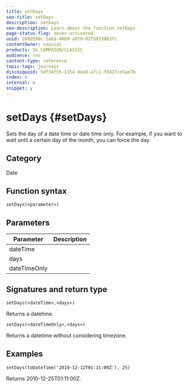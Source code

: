 ```yaml
---
title: setDays
seo-title: setDays
description: setDays
seo-description: Learn about the function setDays
page-status-flag: never-activated
uuid: 269d590c-5a6d-40b9-a879-02f5033863fc
contentOwner: sauviat
products: SG_CAMPAIGN/CLASSIC
audience: rns
content-type: reference
topic-tags: journeys
discoiquuid: 5df34f55-135a-4ea8-afc2-f9427ce5ae7b
index: n
internal: n
snippet: y
---
```


# setDays {#setDays}

Sets the day of a date time or date time only. For example, if you want to wait until a certain day of the month, you can force the day.

## Category

Date

## Function syntax

`setDays(<parameter>)`

## Parameters

|Parameter|Description|
|--- |--- |
|dateTime||
|days||
|dateTimeOnly||

## Signatures and return type

`setDays(<dateTime>,<days>)`

Returns a datetime.

`setDays(<dateTimeOnly>,<days>)`

Returns a datetime without considering timezone.

## Examples

`setDays(toDateTime('2010-12-12T01:11:00Z'), 25)`

Returns 2010-12-25T01:11:00Z.
